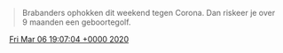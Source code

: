 > Brabanders ophokken dit weekend tegen Corona\. Dan riskeer je over 9 maanden een geboortegolf\.

<img src="../../media/tweet.ico" width="12" /> [Fri Mar 06 19:07:04 +0000 2020](https://twitter.com/DromerDenker/status/1236005395006701570)